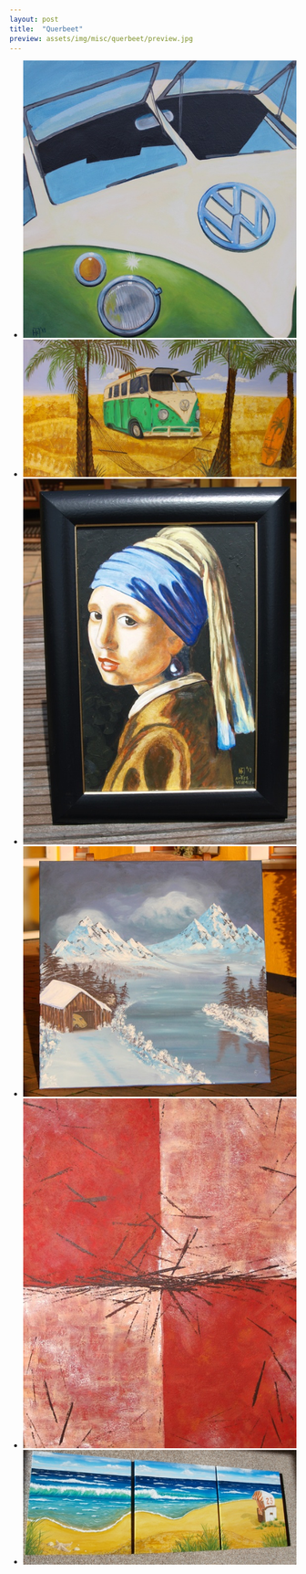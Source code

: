 ```yaml
---
layout: post
title:  "Querbeet"
preview: assets/img/misc/querbeet/preview.jpg
---
```

<ul>
  <li>
    <a class="gallery-image" href="/assets/img_full/misc/querbeet/Querbeet.jpg">
      <img src="/assets/img/misc/querbeet/Querbeet.jpg" alt="Querbeet">
    </a>
  </li>
  <li>
    <a class="gallery-image" href="/assets/img_full/misc/querbeet/Querbeet-unter1.jpg">
      <img src="/assets/img/misc/querbeet/Querbeet-unter1.jpg" alt="Querbeet 1">
    </a>
  </li>
  <li>
    <a class="gallery-image" href="/assets/img_full/misc/querbeet/Querbeet-unter2.jpg">
      <img src="/assets/img/misc/querbeet/Querbeet-unter2.jpg" alt="Querbeet 2">
    </a>
  </li>
  <li>
    <a class="gallery-image" href="/assets/img_full/misc/querbeet/Querbeet-unter3.jpg">
      <img src="/assets/img/misc/querbeet/Querbeet-unter3.jpg" alt="Querbeet 3">
    </a>
  </li>
  <li>
    <a class="gallery-image" href="/assets/img_full/misc/querbeet/Querbeet-unter4.jpg">
      <img src="/assets/img/misc/querbeet/Querbeet-unter4.jpg" alt="Querbeet 4">
    </a>
  </li>
  <li>
    <a class="gallery-image" href="/assets/img_full/misc/querbeet/Querbeet-unter5.jpg">
      <img src="/assets/img/misc/querbeet/Querbeet-unter5.jpg" alt="Querbeet 5">
    </a>
  </li>
</ul>
